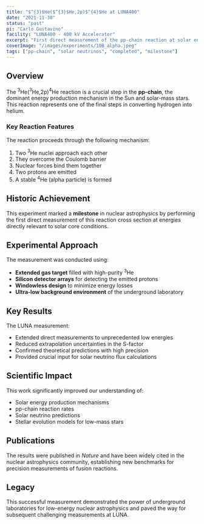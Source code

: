 ```yaml
---
title: "$^{3}$He($^{3}$He,2p)$^{4}$He at LUNA400"
date: "2021-11-30"
status: "past"
pi: "Carlo Gustavino"
facility: "LUNA400 - 400 kV Accelerator"
excerpt: "First direct measurement of the pp-chain reaction at solar energies, completed 2021."
coverImage: "/images/experiments/10B_alpha.jpeg"
tags: ["pp-chain", "solar neutrinos", "completed", "milestone"]
---
```


## Overview

The $^{3}$He($^{3}$He,2p)$^{4}$He reaction is a crucial step in the **pp-chain**, the dominant energy production mechanism in the Sun and solar-mass stars. This reaction represents one of the final steps in converting hydrogen into helium.

### Key Reaction Features

The reaction proceeds through the following mechanism:

1. Two $^{3}$He nuclei approach each other
2. They overcome the Coulomb barrier
3. Nuclear forces bind them together
4. Two protons are emitted
5. A stable $^{4}$He (alpha particle) is formed

## Historic Achievement

This experiment marked a **milestone** in nuclear astrophysics by performing the first direct measurement of this reaction cross section at energies directly relevant to solar core conditions.

## Experimental Approach

The measurement was conducted using:
- **Extended gas target** filled with high-purity $^{3}$He
- **Silicon detector arrays** for detecting the emitted protons
- **Windowless design** to minimize energy losses
- **Ultra-low background environment** of the underground laboratory

## Key Results

The LUNA measurement:
- Extended direct measurements to unprecedented low energies
- Reduced extrapolation uncertainties in the S-factor
- Confirmed theoretical predictions with high precision
- Provided crucial input for solar neutrino flux calculations

## Scientific Impact

This work significantly improved our understanding of:
- Solar energy production mechanisms
- pp-chain reaction rates
- Solar neutrino predictions
- Stellar evolution models for low-mass stars

## Publications

The results were published in *Nature* and have been widely cited in the nuclear astrophysics community, establishing new benchmarks for precision measurements of fusion reactions.

## Legacy

This successful measurement demonstrated the power of underground laboratories for low-energy nuclear astrophysics and paved the way for subsequent challenging measurements at LUNA.


